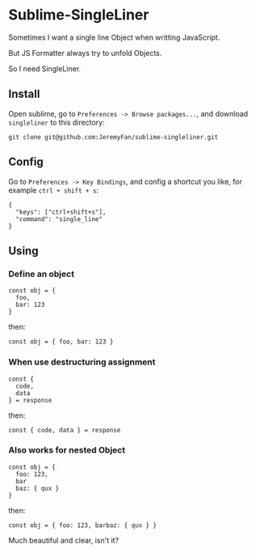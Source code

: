 # Sublime-SingleLiner

Sometimes I want a single line Object when writting JavaScript.

But JS Formatter always try to unfold Objects.

So I need SingleLiner.

## Install
Open sublime, go to `Preferences -> Browse packages...`, and download `singleliner` to this directory:

```
git clone git@github.com:JeremyFan/sublime-singleliner.git
```

## Config
Go to `Preferences -> Key Bindings`, and config a shortcut you like, for example `ctrl + shift + s`:

```
{
  "keys": ["ctrl+shift+s"],
  "command": "single_line"
}
```

## Using

### Define an object
```
const obj = {
  foo,
  bar: 123
}
```
then:
```
const obj = { foo, bar: 123 }
```

### When use destructuring assignment
```
const {
  code,
  data
} = response
```
then:
```
const { code, data } = response
```

### Also works for nested Object
```
const obj = {
  foo: 123,
  bar
  baz: { qux }
}
```
then:
```
const obj = { foo: 123, barbaz: { qux } }
```

Much beautiful and clear, isn't it?